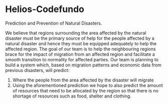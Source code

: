 # Helios-Codefundo
Prediction and Prevention of Natural Disasters.

We believe that regions surrounding the area affected by the natural disaster must be the primary source of help for the people affected by a natural disaster and hence they must be equipped adequately to help the affected region. The goal of our team is to help the neighbouring regions brace for the impact of migration from an affected region and facilitate a smooth transition to normality for affected parties.
Our team is planning to build a system which, based on migration patterns and economic data from previous disasters, will predict:
1. Where the people from the area affected by the disaster will migrate
2. Using the aforementioned prediction we hope to also predict the amount of resources that need to be allocated by the region so that        there is no shortage of resources such as food, shelter and clothing.

